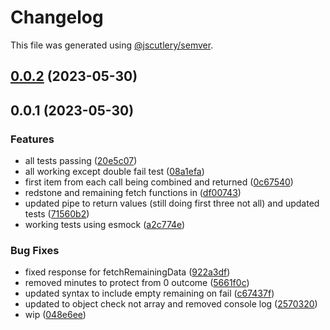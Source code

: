 # Changelog

This file was generated using [@jscutlery/semver](https://github.com/jscutlery/semver).

## [0.0.2](https://github.com/permafacts/facts-kit/compare/el-cap-kit-0.0.1...el-cap-kit-0.0.2) (2023-05-30)

## 0.0.1 (2023-05-30)


### Features

* all tests passing ([20e5c07](https://github.com/permafacts/facts-kit/commit/20e5c07dcf4da36c5e87a02e4d6a3c39a3e10f9f))
* all working except double fail test ([08a1efa](https://github.com/permafacts/facts-kit/commit/08a1efab7c0ffdf98b31f771af85b2c3dd2fc20f))
* first item from each call being combined and returned ([0c67540](https://github.com/permafacts/facts-kit/commit/0c675402710f799820a3b0c7f33050ac940f81f3))
* redstone and remaining fetch functions in ([df00743](https://github.com/permafacts/facts-kit/commit/df007433782289d08eaf320bccd5abbcb9d867ab))
* updated pipe to return values (still doing first three not all) and updated tests ([71560b2](https://github.com/permafacts/facts-kit/commit/71560b22903ff472c1670fe89ee5ddb286defc3b))
* working tests using esmock ([a2c774e](https://github.com/permafacts/facts-kit/commit/a2c774e87127b689accc4472a07534c877e14e1f))


### Bug Fixes

* fixed response for fetchRemainingData ([922a3df](https://github.com/permafacts/facts-kit/commit/922a3df7e78a5e77958ffc2ed66c22d6d3d20561))
* removed minutes to protect from 0 outcome ([5661f0c](https://github.com/permafacts/facts-kit/commit/5661f0c4a6836802e575a6fe213df97ad4584374))
* updated syntax to include empty remaining on fail ([c67437f](https://github.com/permafacts/facts-kit/commit/c67437f810e5140fe3378c4d703772611b0dcce3))
* updated to object check not array and removed console log ([2570320](https://github.com/permafacts/facts-kit/commit/2570320af0d5a67adb2afd5192d5d9eb2c9008ec))
* wip ([048e6ee](https://github.com/permafacts/facts-kit/commit/048e6eecc3d9b183c2a248892f8637b1c10d6a0d))
